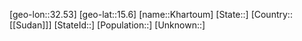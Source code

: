 ﻿---
location: [15.6,32.53]
type: City
tags:
- geo/City


SpocWebEntityId: 31412
isDeleted: false
confidential: public

---
[geo-lon::32.53]
[geo-lat::15.6]
[name::Khartoum]
[State::]
[Country::[[Sudan]]]
[StateId::]
[Population::]
[Unknown::]

